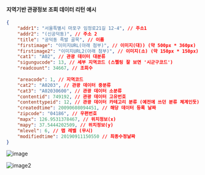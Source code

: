 #### 지역기반 관광정보 조회 데이터 리턴 예시

```json
{
    "addr1": "서울특별시 마포구 임정로21길 12-4", // 주소1
    "addr2": "(신공덕동)", // 주소 2
    "title": "공덕동 족발 골목", // 이름
    "firstimage": "이미지URL(아래 첨부)", // 이미지(대)) (약 500px * 360px)
    "firstimage2": "이미지URL2(아래 첨부)", // 이미지(소) (약 150px * 150px)
    "cat1": "A02", // 관광 데이터 대분류
    "sigungucode": 13, // 세부 지역코드 (스펠링 잘 보면 '시군구코드')
    "readcount": 34667, // 조회수
    
    "areacode": 1, // 지역코드
    "cat2": "A0203", // 관광 데이터 중분류
    "cat3": "A02030600", // 관광 데이터 소분류
    "contentid": 749192, // 관광 데이터 고유번호
    "contenttypeid": 12, // 관광 데이터 카테고리 분류 (예전에 쓰던 분류 체계인듯)
    "createdtime": 20090608094451, // 해당 데이터 등록 날짜
    "zipcode": "04186", // 우편번호
    "mapx": 126.9531378467, // 위치정보(x)
    "mapy": 37.5444202509, // 위치정보(y)
    "mlevel": 6, // 맵 레벨 (무시)
    "modifiedtime": 20190911150550 // 최종수정날짜
}
```

![image](http://tong.visitkorea.or.kr/cms/resource/55/739955_image2_1.jpg)



![image2](http://tong.visitkorea.or.kr/cms/resource/55/739955_image3_1.jpg)